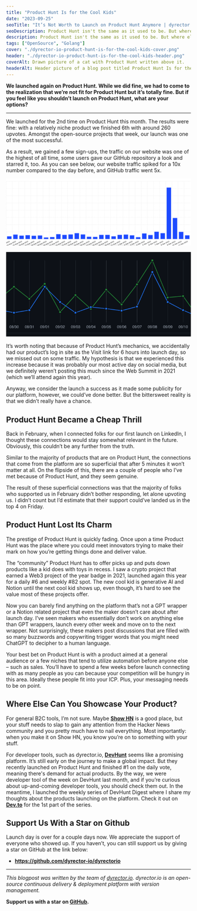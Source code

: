 ```yaml
---
title: "Product Hunt Is for the Cool Kids"
date: "2023-09-25"
seoTitle: "It’s Not Worth to Launch on Product Hunt Anymore | dyrector.io"
seoDescription: Product Hunt isn't the same as it used to be. But where else can you showcase your product?
description: Product Hunt isn't the same as it used to be. But where else can you showcase your product?
tags: ["OpenSource", "Golang"]
cover: "./dyrector-io-product-hunt-is-for-the-cool-kids-cover.png"
header: "./dyrector-io-product-hunt-is-for-the-cool-kids-header.png"
coverAlt: Drawn picture of a cat with Product Hunt written above it.
headerAlt: Header picture of a blog post titled Product Hunt Is for the Cool Kids.
---
```


**We launched again on Product Hunt. While we did fine, we had to come to the realization that we’re not fit for Product Hunt but it’s totally fine. But if you feel like you shouldn’t launch on Product Hunt, what are your options?**

---

We launched for the 2nd time on Product Hunt this month. The results were fine: with a relatively niche product we finished 6th with around 260 upvotes. Amongst the open-source projects that week, our launch was one of the most successful.

As a result, we gained a few sign-ups, the traffic on our website was one of the highest of all time, some users gave our GitHub repository a look and starred it, too. As you can see below, our website traffic spiked for a 10x number compared to the day before, and GitHub traffic went 5x.

![PostHog stats showing a 10x spike in dyrector.io's daily traffic.](./dyrector-io-posthog-product-hunt.png)

![GitHub insights showing a 5x increase in GitHub repository's daily traffic.](./dyrector-io-github-product-hunt.png)

It’s worth noting that because of Product Hunt’s mechanics, we accidentally had our product’s log in site as the Visit link for 6 hours into launch day, so we missed out on some traffic. My hypothesis is that we experienced this increase because it was probably our most active day on social media, but we definitely weren’t posting this much since the Web Summit in 2021 (which we’ll attend again this year).

Anyway, we consider the launch a success as it made some publicity for our platform, however, we could’ve done better. But the bittersweet reality is that we didn’t really have a chance.

## Product Hunt Became a Cheap Thrill

Back in February, when I connected folks for our first launch on LinkedIn, I thought these connections would stay somewhat relevant in the future. Obviously, this couldn’t be any further from the truth.

Similar to the majority of products that are on Product Hunt, the connections that come from the platform are so superficial that after 5 minutes it won’t matter at all. On the flipside of this, there are a couple of people who I’ve met because of Product Hunt, and they seem genuine.

The result of these superficial connections was that the majority of folks who supported us in February didn’t bother responding, let alone upvoting us. I didn’t count but I’d estimate that their support could’ve landed us in the top 4 on Friday.

## Product Hunt Lost Its Charm

The prestige of Product Hunt is quickly fading. Once upon a time Product Hunt was the place where you could meet innovators trying to make their mark on how you’re getting things done and deliver value.

The “community” Product Hunt has to offer picks up and puts down products like a kid does with toys in recess. I saw a crypto project that earned a Web3 project of the year badge in 2021, launched again this year for a daily #6 and weekly #82 spot. The new cool kid is generative AI and Notion until the next cool kid shows up, even though, it’s hard to see the value most of these projects offer.

Now you can barely find anything on the platform that’s not a GPT wrapper or a Notion related project that even the maker doesn’t care about after launch day. I’ve seen makers who essentially don’t work on anything else than GPT wrappers, launch every other week and move on to the next wrapper. Not surprisingly, these makers post discussions that are filled with so many buzzwords and copywriting trigger words that you might need ChatGPT to decipher to a human language.

Your best bet on Product Hunt is with a product aimed at a general audience or a few niches that tend to utilize automation before anyone else – such as sales. You’ll have to spend a few weeks before launch connecting with as many people as you can because your competition will be hungry in this area. Ideally these people fit into your ICP. Plus, your messaging needs to be on point.

## Where Else Can You Showcase Your Product?

For general B2C tools, I’m not sure. Maybe **[Show HN](https://news.ycombinator.com/show)** is a good place, but your stuff needs to slap to gain any attention from the Hacker News community and you pretty much have to nail everything. Most importantly: when you make it on Show HN, you know you’re on to something with your stuff.

For developer tools, such as dyrector.io, **[DevHunt](https://devhunt.org/)** seems like a promising platform. It’s still early on the journey to make a global impact. But they recently launched on Product Hunt and finished #1 on the daily vote, meaning there's demand for actual products. By the way, we were developer tool of the week on DevHunt last month, and if you’re curious about up-and-coming developer tools, you should check them out. In the meantime, I launched the weekly series of DevHunt Digest where I share my thoughts about the products launching on the platform. Check it out on **[Dev.to](https://dev.to/gerimate/devhunt-digest-1-whos-going-to-win-this-week-2oh0)** for the 1st part of the series.

## Support Us With a Star on Github

Launch day is over for a couple days now. We appreciate the support of everyone who showed up. If you haven’t, you can still support us by giving a star on GitHub at the link below:

- **https://github.com/dyrector-io/dyrectorio**

---

_This blogpost was written by the team of [dyrector.io](https://dyrectorio.com). dyrector.io is an open-source continuous delivery & deployment platform with version management._

**Support us with a star on [GitHub](https://github.com/dyrector-io/dyrectorio/).**
